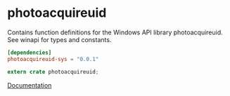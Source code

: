 # photoacquireuid #
Contains function definitions for the Windows API library photoacquireuid. See winapi for types and constants.

```toml
[dependencies]
photoacquireuid-sys = "0.0.1"
```

```rust
extern crate photoacquireuid;
```

[Documentation](https://retep998.github.io/doc/winapi/photoacquireuid/)
